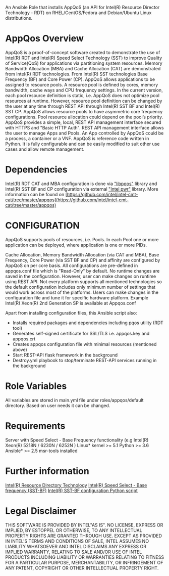 An Ansible Role that installs AppQoS (an API for Intel(R) Resource Director Technology - RDT)
on RHEL/CentOS/Fedora and Debian/Ubuntu Linux distributions.

AppQos Overview
===============
AppQoS is a proof-of-concept software created to demonstrate the use of Intel(R) RDT and Intel(R) Speed Select Technology (SST) to improve Quality of Service(QoS) for applications via partitioning system resources. Memory Bandwidth Allocation (MBA) and Cache Allocation (CAT) are demonstrated from Intel(R) RDT technologies. From Intel(R) SST technologies Base Frequency (BF) and Core Power (CP).
AppQoS allows applications to be assigned  to resource pools. A resource pool is defined by cores, memory bandwidth, cache ways and CPU frequency settings.
In the current version, each pool resource definition is static, i.e. AppQoS does not optimize pool resources at runtime. However, resource pool definition can be changed by the user at any time through REST API through Intel(R) SST BF and Intel(R) SST CP.
AppQoS allows resource pools to have asymmetric core frequency configurations. Pool resource allocation could depend on the pool’s priority.
AppQoS provides a simple, local, REST API management interface secured with HTTPS and "Basic HTTP Auth". REST API management interface allows the user to manage Apps and Pools. An App controlled by AppQoS could be a process, a container or a VNF.
AppQoS is reference code written in Python. It is fully configurable and can be easily modified to suit other use cases and allow remote management.

Dependencies
===============
Intel(R) RDT CAT and MBA configuration is done via ["libpqos"](https://github.com/intel/intel-cmt-cat) library and
Intel(R) SST BF and CP configuration via external ["Intel pwr"](https://github.com/intel/CommsPowerManagement) library.
More information can be found on [https://github.com/intel/intel-cmt-cat/tree/master/appqos](https://github.com/intel/intel-cmt-cat/tree/master/appqos)

CONFIGURATION
=============
AppQoS supports pools of resources, i.e. Pools. In each Pool one or more application can be deployed, where application is one or more PIDs.

Cache Allocation, Memory Bandwidth Allocation (via CAT and MBA), Base Frequency, Core Power (via SST BF and CP) and affinity are configured by AppQoS on per core basis.
All configurations are pre-defined in appqos.conf file which is "Read-Only" by default.
No runtime changes are saved in the configuration. However, user can make changes on runtime using REST API.
Not every platform supports all mentioned technologies so the default configuration includes only minimum number of settings that would work across most of the platforms.
Users can make changes in the configuration file and tune it for specific hardware platform. Example Intel(R) Xeon(R) 2nd Generation SP is available at Appqos.conf

Apart from installing configuration files, this Ansible script also:
-	Installs required packages and dependencies including pqos utility (RDT tool)
-	Generates self-signed certificate for SSL/TLS i.e. appqos.key and appqos.crt
-	Creates appqos configuration file with minimal resources (mentioned above)
-	Start REST-API flask framework in the background
-	Destroy.yml playbook to stop/terminate REST-API services running in the background

Role Variables
==============
All variables are stored in main.yml file under roles/appqos/default directory.
Based on user needs it can be changed.

Requirements
============
Server with Speed Select - Base Frequency functionality (e.g Intel(R) Xeon(R) 5218N / 6230N / 6252N )
Linux* kernel >= 5.1
Python >= 3.6
Ansible* >= 2.5
msr-tools installed

Further information
==================
[Intel(R) Resource Directory Technology](https://www.intel.com/content/www/us/en/architecture-and-technology/resource-director-technology.html)
[Intel(R) Speed Select - Base frequency (SST-BF)](https://github.com/intel/CommsPowerManagement/blob/master/sst_bf.md)
[Intel(R) SST-BF configuration Python script](https://github.com/intel/CommsPowerManagement/blob/master/sst_bf.py)

Legal Disclaimer
================
THIS SOFTWARE IS PROVIDED BY INTEL"AS IS". NO LICENSE, EXPRESS OR
IMPLIED, BY ESTOPPEL OR OTHERWISE, TO ANY INTELLECTUAL PROPERTY RIGHTS
ARE GRANTED THROUGH USE. EXCEPT AS PROVIDED IN INTEL'S TERMS AND
CONDITIONS OF SALE, INTEL ASSUMES NO LIABILITY WHATSOEVER AND INTEL
DISCLAIMS ANY EXPRESS OR IMPLIED WARRANTY, RELATING TO SALE AND/OR
USE OF INTEL PRODUCTS INCLUDING LIABILITY OR WARRANTIES RELATING TO
FITNESS FOR A PARTICULAR PURPOSE, MERCHANTABILITY, OR INFRINGEMENT
OF ANY PATENT, COPYRIGHT OR OTHER INTELLECTUAL PROPERTY RIGHT.
